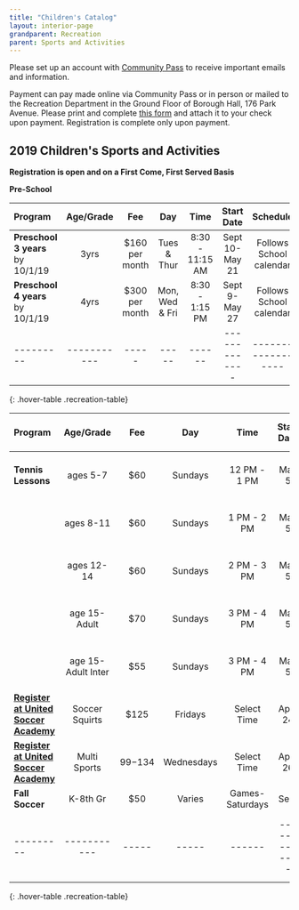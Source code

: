 ```yaml
---
title: "Children's Catalog"
layout: interior-page
grandparent: Recreation
parent: Sports and Activities
---
```

 
Please set up an account with [Community Pass](https://register.communitypass.net/reg/login.cfm?D%3CN%21%2E%22_W%22F%299SZWV%5C%21%3DHNW%3BR%3AZQI%2F79%2CKX03%3DBIP%27B%5EF%25U99%2B) to receive important emails and information. 

Payment can pay made online via Community Pass or in person or mailed to the Recreation Department in the Ground Floor of Borough Hall, 176 Park Avenue.  Please print and complete [this form](https://storage.googleapis.com/static.rutherford-nj.com/recreation/Recreation_ProgramRegistration.pdf) and attach it to your check upon payment. Registration is complete only upon payment.

## 2019 Children's Sports and Activities
**Registration is open and on a First Come, First Served Basis**

**Pre-School**

| Program | Age/Grade | Fee |	Day | Time | Start Date |	Schedule | Location |
|:--------|:---------:|:---:|:---:|:----:|:-------------:|:---------:|:--------:|
| **Preschool 3 years** by 10/1/19 | 3yrs | $160 per month | Tues & Thur | 8:30 - 11:15 AM | Sept 10-May 21 | Follows School calendar | Tamblyn Field Civic Center |
| **Preschool 4 years** by 10/1/19 | 4yrs | $300 per month | Mon, Wed & Fri | 8:30 - 1:15 PM | Sept 9-May 27 | Follows School calendar | Tamblyn Field Civic Center |
|---------|-----------|-----|-----|------|-------------|------------------|-------------------|----------|
{: .hover-table .recreation-table}


| Program | Age/Grade | Fee |	Day | Time | Start Date | End Date | Number of classes | Location |
|:--------|:---------:|:---:|:---:|:--------------:|:-------------:|:-------------:|:-----------------:|:--------:|
| **Tennis Lessons** | ages 5-7  | $60 | Sundays | 12 PM - 1 PM | May 5 | June 16 |  6 | Memorial Park Tennis Courts |
|                    | ages 8-11 | $60 | Sundays | 1 PM - 2 PM  | May 5 | June 16 |  6 | Memorial Park Tennis Courts |
|                    | ages 12-14| $60 | Sundays | 2 PM - 3 PM  | May 5 | June 16 |  6 | Memorial Park Tennis Courts |
|                    | age 15-Adult | $70 | Sundays | 3 PM - 4 PM |  May 5 | June 16  |  6 | Memorial Park Tennis Courts|
|                    | age 15-Adult Inter | $55 | Sundays | 3 PM - 4 PM  |  May 5 | June 16  |  6 | Memorial Park Tennis Courts |  
| **[Register at United Soccer Academy](http://unitedsocceracademy.com/)**| Soccer Squirts | $125 | Fridays  | Select Time | April 24  | June 6 |  6 | Wall Field |
| **[Register at United Soccer Academy](http://unitedsocceracademy.com/)**| Multi Sports   | $99-$134 | Wednesdays  | Select Time | April 26  | June 7 |  6 | Wall Field |
| **Fall Soccer** | K-8th Gr | $50 | Varies  | Games-Saturdays | Sept  | Nov |  8 | Varies |
|---------|-----------|-----|-----|------|-------------|------------------|-------------------|----------|
{: .hover-table .recreation-table}





